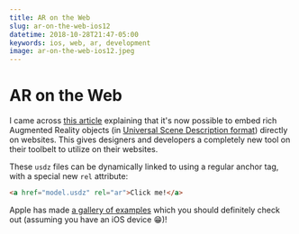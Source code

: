 ```yaml
---
title: AR on the Web
slug: ar-on-the-web-ios12
datetime: 2018-10-28T21:47-05:00
keywords: ios, web, ar, development
image: ar-on-the-web-ios12.jpeg
---
```


# AR on the Web

I came across [this article](https://webkit.org/blog/8421/viewing-augmented-reality-assets-in-safari-for-ios/) explaining that it's now possible to embed rich Augmented Reality objects (in [Universal Scene Description format](https://graphics.pixar.com/usd/docs/Usdz-File-Format-Specification.html)) directly on websites. This gives designers and developers a completely new tool on their toolbelt to utilize on their websites.

These `usdz` files can be dynamically linked to using a regular anchor tag, with a special new `rel` attribute:

```html
<a href="model.usdz" rel="ar">Click me!</a>
```

Apple has made [a gallery of examples](https://developer.apple.com/arkit/gallery/) which you should definitely check out (assuming you have an iOS device 😁)!

